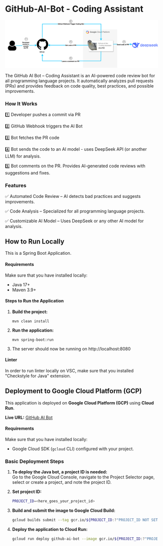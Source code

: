 # GitHub-AI-Bot - Coding Assistant
![GitHub AI Bot - Coding Assistant](images/github-ai-bot.png)

The GitHub AI Bot – Coding Assistant is an AI-powered code review bot for all programming language projects. It automatically analyzes pull requests (PRs) and provides feedback on code quality, best practices, and possible improvements.

### How It Works

1️⃣ Developer pushes a commit via PR

2️⃣ GitHub Webhook triggers the AI Bot

3️⃣ Bot fetches the PR code

4️⃣ Bot sends the code to an AI model - uses DeepSeek API (or another LLM) for analysis.  

5️⃣ Bot comments on the PR. Provides AI-generated code reviews with suggestions and fixes. 

### Features

✅ Automated Code Review – AI detects bad practices and suggests improvements.  

✅ Code Analysis – Specialized for all programming language projects.   

✅ Customizable AI Model – Uses DeepSeek or any other AI model for analysis.

## How to Run Locally

This is a Spring Boot Application.

#### Requirements

Make sure that you have installed locally:
- Java 17+
- Maven 3.9+

#### Steps to Run the Application

1. **Build the project:**
    ```
    mvn clean install
    ```
2. **Run the application:**
    ```
    mvn spring-boot:run
    ```
3. The server should now be running on http://localhost:8080 

#### Linter

In order to run linter locally on VSC, make sure that you installed "Checkstyle for Java" extension.

## Deployment to Google Cloud Platform (GCP)

This application is deployed on **Google Cloud Platform (GCP)** using **Cloud Run**.  

**Live URL:** [GitHub AI Bot](https://github-ai-bot-658818439028.europe-west1.run.app)

#### Requirements

Make sure that you have installed locally:  
- Google Cloud SDK (`gcloud` CLI) configured with your project.

### Basic Deployment Steps  

1. **To deploy the Java bot, a project ID is needed:**  
Go to the Google Cloud Console, navigate to the Project Selector page, select or create a project, and note the project ID.

1. **Set project ID:**  
    ```sh
    PROJECT_ID=<here_goes_your_project_id>
    ```  

1. **Build and submit the image to Google Cloud Build:**
    ```sh
    gcloud builds submit --tag gcr.io/${PROJECT_ID:?"PROJECT_ID NOT SET"}/github-ai-bot
    ```  
1. **Deploy the application to Cloud Run:** 
    ```sh
    gcloud run deploy github-ai-bot --image gcr.io/${PROJECT_ID:?"PROJECT_ID NOT SET"}/github-ai-bot --platform managed --region europe-west1 --allow-unauthenticated
    ```
